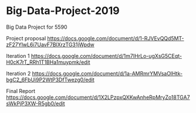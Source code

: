 # Big-Data-Project-2019
Big Data Project for 5590

Project proposal 
https://docs.google.com/document/d/1-RJVEvQQd5MT-zF27YlwL6i7UavF7BlXrzTG31jWpdw

Iteration 1 
https://docs.google.com/document/d/1m7IHrLo-ugXsG5CEqt-H0cK7rT_RRh1T1BHa1muypmk/edit

Iteration 2 
https://docs.google.com/document/d/1a-AMRmrYMVsaOlHtk-bgC2_6FbUi9P2WtP3DfTwezg0/edit

Final Report 
https://docs.google.com/document/d/1X2LPzpxQXKwAnheRpMryZo18TGA7sWkPjP3XW-R5gb0/edit
